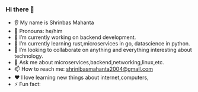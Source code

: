 ### Hi there 👋
* 👂 My name is Shrinbas Mahanta
* 👩 Pronouns: he/him
* 🔭 I’m currently working on backend development.
* 🌱 I’m currently learning rust,microservices in go, datascience in python.
* 🤝 I’m looking to collaborate on anything and everything interesting about technology.
* 💬 Ask me about microservices,backend,networking,linux,etc.
* 📫 How to reach me: shrinibasmahanta2004@gmail.com
* ❤️ I love learning new things about internet,computers,
* ⚡ Fun fact: <a href='https://github.com/marketplace/actions/quote-readme'><!--STARTS_HERE_QUOTE_README--> <!--ENDS_HERE_QUOTE_README--> </a>
